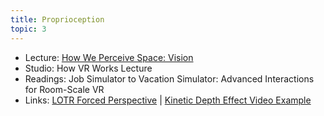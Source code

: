 ```yaml
---
title: Proprioception
topic: 3
---
```

- Lecture: [How We Perceive Space: Vision](https://impr.hdyar.com/notes/perceivingSpaceVision.html)
- Studio: How VR Works Lecture
- Readings: Job Simulator to Vacation Simulator: Advanced Interactions for Room-Scale VR
- Links: [LOTR Forced Perspective](https://www.youtube.com/watch?v=QWMFpxkGO_s) | [Kinetic Depth Effect Video Example](https://www.youtube.com/watch?v=mkhY5lANs-k)
